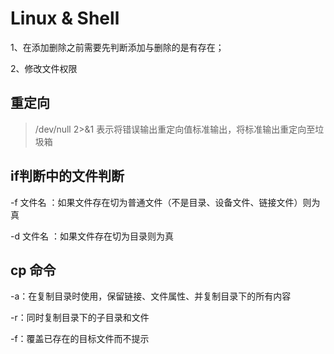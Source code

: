 # Linux & Shell

1、在添加删除之前需要先判断添加与删除的是有存在；

2、修改文件权限



## 重定向

> /dev/null 2>&1 表示将错误输出重定向值标准输出，将标准输出重定向至垃圾箱



## if判断中的文件判断

-f 文件名     ：如果文件存在切为普通文件（不是目录、设备文件、链接文件）则为真

-d 文件名 	：如果文件存在切为目录则为真



## cp 命令

-a：在复制目录时使用，保留链接、文件属性、并复制目录下的所有内容

-r：同时复制目录下的子目录和文件

-f：覆盖已存在的目标文件而不提示

